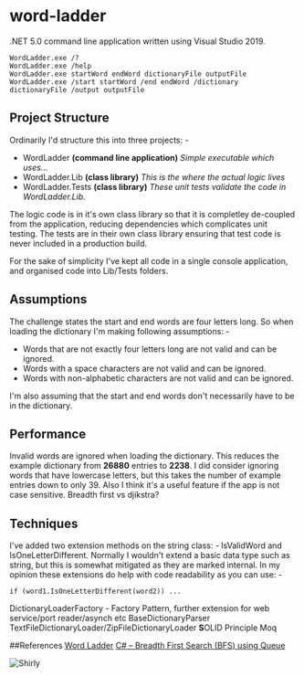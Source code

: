 # word-ladder
.NET 5.0 command line application written using Visual Studio 2019.
```
WordLadder.exe /?
WordLadder.exe /help
WordLadder.exe startWord endWord dictionaryFile outputFile
WordLadder.exe /start startWord /end endWord /dictionary dictionaryFile /output outputFile
```

## Project Structure
Ordinarily I'd structure this into three projects: -
* WordLadder **(command line application)** _Simple executable which uses..._
* WordLadder.Lib **(class library)** _This is the where the actual logic lives_
* WordLadder.Tests **(class library)** _These unit tests validate the code in WordLadder.Lib._

The logic code is in it's own class library so that it is completley de-coupled from the application, reducing dependencies which complicates unit testing. The tests are in their own class library ensuring that test code is never included in a production build.

For the sake of simplicity I've kept all code in a single console application, and organised code into Lib/Tests folders.

## Assumptions
The challenge states the start and end words are four letters long. So when loading the dictionary I'm making following assumptions: -
* Words that are not exactly four letters long are not valid and can be ignored.
* Words with a space characters are not valid and can be ignored.
* Words with non-alphabetic characters are not valid and can be ignored.

I'm also assuming that the start and end words don't necessarily have to be in the dictionary.

## Performance
Invalid words are ignored when loading the dictionary. This reduces the example dictionary from **26880** entries to **2238**. I did consider ignoring words that have lowercase letters, but this takes the number of example entries down to only 39. Also I think it's a useful feature if the app is not case sensitive.
Breadth first vs djikstra?

## Techniques
I've added two extension methods on the string class: - IsValidWord and IsOneLetterDifferent.
Normally I wouldn't extend a basic data type such as string, but this is somewhat mitigated as they are marked internal. In my opinion these extensions do help with code readability as you can use: -
```
if (word1.IsOneLetterDifferent(word2)) ...
```

DictionaryLoaderFactory - Factory Pattern, further extension for web service/port reader/asynch etc
BaseDictionaryParser
TextFileDictionaryLoader/ZipFileDictionaryLoader **S**OLID Principle
Moq

##References
[Word Ladder](https://www.geeksforgeeks.org/word-ladder-length-of-shortest-chain-to-reach-a-target-word/)
[C# – Breadth First Search (BFS) using Queue](https://www.csharpstar.com/csharp-breadth-first-search/)

![Shirly](https://static.boredpanda.com/blog/wp-content/uploads/2019/05/airplane-movie-funny-moments-fb15-png__700.jpg)
